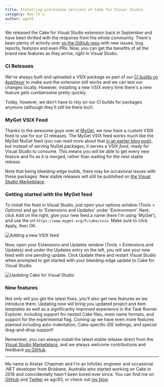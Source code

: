 ```yaml
---
title: Installing prerelease versions of Cake for Visual Studio
category: How To's
author: agc93
---
```


We released the Cake for Visual Studio extension back in September and have been thrilled with the response from the whole community. There's been plenty of activity over [on the GitHub repo](https://github.com/cake-build/cake-vs) with new issues, bug reports, features and even PRs. Now, you can get the benefits of all the brand new features as they arrive, right in Visual Studio.

<!--excerpt-->

### CI Releases

We've always built and uploaded a VSIX package as part of our [CI builds on AppVeyor](https://ci.appveyor.com/project/cakebuild/cake-vs) to make sure the extension still works and we can test our changes locally. However, installing a new VSIX every time there's a new feature gets cumbersome pretty quickly.

Today, however, we don't have to rely on our CI builds for packages anymore (although they'll still be there too!).

### MyGet VSIX Feed

Thanks to the awesome guys over at [MyGet](https://www.myget.org/), we now have a custom VSIX feed to use for our CI releases. The MyGet VSIX feed works much like the MyGet NuGet feed (you can read more about that [in an earlier blog post](http://cakebuild.net/blog/2016/08/how-does-cake-use-myget)), but instead of serving NuGet packages, it serves a VSIX *feed*, ready for Visual Studio to consume. This means you will be able to get every new feature and fix as it is merged, rather than waiting for the next stable release.

Note that being bleeding-edge builds, there may be occasional issues with these packages. New stable releases will still be published on [the Visual Studio Marketplace](https://marketplace.visualstudio.com/items?itemName=vs-publisher-1392591.CakeforVisualStudio).

### Getting started with the MyGet feed

To install the feed in Visual Studio, just open your options window (Tools > Options) and go to 'Extensions and Updates' under 'Environment'. Next, click Add on the right, give your new feed a name (here I'm using 'MyGet'), and use the url `https://www.myget.org/F/cake/vsix`. Make sure to click Apply, then OK.

![Adding a new VSIX feed](https://raw.githubusercontent.com/cake-build/website/master/src/Cake.Web/App_Data/images/cake-for-vs-myget/cake-vs-myget.gif)

Now, open your Extensions and Updates window (Tools > Extensions and Updates) and under the Updates entry on the left, you will see your new feed with one pending update. Click Update there and restart Visual Studio when prompted to get started with your bleeding-edge update to Cake for Visual Studio.

![Updating Cake for Visual Studio](https://raw.githubusercontent.com/cake-build/website/master/src/Cake.Web/App_Data/images/cake-for-vs-myget/cake-vs-update.png)

### New features

Not only will you get the latest fixes, you'll also get new features as we introduce them. Updating now will bring you updated project and item templates as well as a significantly improved experience in the Task Runner Explorer, including support for nested Cake files, more name formats, and support for the experimental flag. Coming up we have even more features planned including auto-indentation, Cake-specific IDE settings, and special drag-and-drop support!

Remember, you can always install the latest stable release direct from the [Visual Studio Marketplace](https://marketplace.visualstudio.com/items?itemName=vs-publisher-1392591.CakeforVisualStudio), and we always welcome contributions and feedback [on GitHub](https://github.com/cake-build/cake-vs).

---

My name is Alistair Chapman and I'm an InfoSec engineer and occasional .NET developer from Brisbane, Australia who started working on Cake in 2016 and coincidentally hasn't been bored ever since. You can find me on [GitHub](https://github.com/agc93) and [Twitter](https://twitter.com/agc93) as agc93, or check out [my blog](http://blog.agchapman.com).
